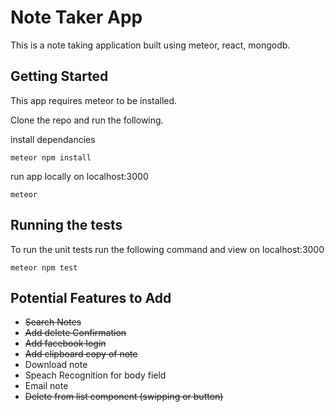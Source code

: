 # Note Taker App

This is a note taking application built using meteor, react, mongodb.

## Getting Started

This app requires meteor to be installed.

Clone the repo and run the following.

install dependancies
```
meteor npm install

```
run app locally on localhost:3000
```
meteor
```

## Running the tests

To run the unit tests run the following command and view on localhost:3000

```
meteor npm test
```
## Potential Features to Add

* ~~Search Notes~~
* ~~Add delete Confirmation~~
* ~~Add facebook login~~
* ~~Add clipboard copy of note~~
* Download note
* Speach Recognition for body field
* Email note
* ~~Delete from list component (swipping or button)~~
